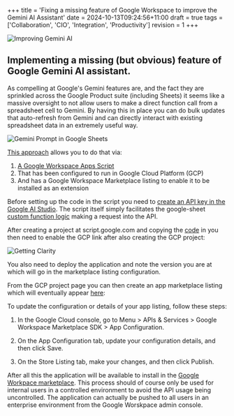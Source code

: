 +++
title = 'Fixing a missing feature of Google Workspace to improve the Gemini AI Assistant'
date = 2024-10-13T09:24:56+11:00
draft = true
tags = ['Collaboration', 'CIO', 'Integration', 'Productivity']
revision = 1
+++

![Improving Gemini AI](https://toobstar.github.io/images/caveman_computer.jpg)

## Implementing a missing (but obvious) feature of Google Gemini AI assistant.  

As compelling at Google's Gemini features are, and the fact they are sprinkled across the Google Product suite (including Sheets) it seems like a massive oversight to not allow users to make a direct function call from a spreadsheet cell to Gemini.  By having this in place you can do bulk updates that auto-refresh from Gemini and can directly interact with existing spreadsheet data in an extremely useful way. 

![Gemini Prompt in Google Sheets](https://toobstar.github.io/images/sheets_gemini_prompt.gif)

[This approach](https://developers.google.com/workspace/add-ons/overview) allows you to do that via:

1) [A Google Workspace Apps Script](https://github.com/toobstar/google-workspace-apps-scripts/blob/main/google-sheets-gemini-function.js)
2) That has been configured to run in Google Cloud Platform (GCP)
3) And has a Google Workspace Marketplace listing to enable it to be installed as an extension

Before setting up the code in the script you need to [create an API key in the Google AI Studio](https://aistudio.google.com/app/apikey).  The script itself simply facilitates the google-sheet [custom function logic](https://sheetbest.com/blog/deploying-google-sheets-custom-functions/) making a request into the API.  

After creating a project at script.google.com and copying the [code](https://github.com/toobstar/google-workspace-apps-scripts/blob/main/google-sheets-gemini-function.js) in you then need to enable the GCP link after also creating the GCP project:

![Getting Clarity](https://toobstar.github.io/images/sheets_gemini_gcp.jpg)

You also need to deploy the application and note the version you are at which will go in the marketplace listing configuration. 

From the GCP project page you can then create an app marketplace listing which will eventually appear [here](https://developers.google.com/workspace/marketplace/manage-app-listing):

To update the configuration or details of your app listing, follow these steps:

1) In the Google Cloud console, go to Menu > APIs & Services > Google Workspace Marketplace SDK > App Configuration.

2) On the App Configuration tab, update your configuration details, and then click Save.

3) On the Store Listing tab, make your changes, and then click Publish.

After all this the application will be available to install in the [Google Workpace marketplace](https://workspace.google.com/marketplace).  This process should of course only be used for internal users in a controlled environment to avoid the API usage being uncontrolled. The application can actually be pushed to all users in an enterprise environment from the Google Worskpace admin console. 

